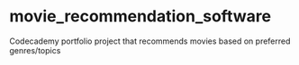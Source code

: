 # movie_recommendation_software
Codecademy portfolio project that recommends movies based on preferred genres/topics
